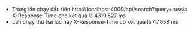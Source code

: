 - Trong lần chạy đầu tiên http://localhost:4000/api/search?query=russia
X-Response-Time cho kết quả là 4319.527 ms
- Lần chạy thứ hai lúc này X-Response-Time có kết quả là 47.058 ms





